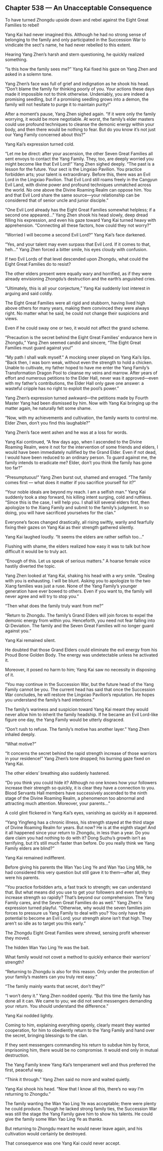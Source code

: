 ## Chapter 538 — An Unacceptable Consequence

To have turned Zhongdu upside down and rebel against the Eight Great Families to rebel!

Yang Kai had never imagined this. Although he had no strong sense of belonging to the family and only participated in the Succession War to vindicate the sect's name, he had never rebelled to this extent.

Hearing Yang Zhen’s harsh and stern questioning, he quickly realized something.

“Is this how the family sees me?” Yang Kai fixed his gaze on Yang Zhen and asked in a solemn tone.

Yang Zhen’s face was full of grief and indignation as he shook his head. “Don’t blame the family for thinking poorly of you. Your actions these days made it impossible not to think otherwise. Undeniably, you are indeed a promising seedling, but if a promising seedling grows into a demon, the family will not hesitate to purge it to maintain purity!”

After a moment’s pause, Yang Zhen sighed again. “If it were only the family worrying, it would be more negotiable. At worst, the family’s elder masters could use profound techniques to cleanse the demonic energy within your body, and then there would be nothing to fear. But do you know it’s not just our Yang Family concerned about this?”

Yang Kai’s expression turned cold.

“Let me be direct: after your ascension, the other Seven Great Families all sent envoys to contact the Yang Family. They, too, are deeply worried you might become like that Evil Lord!” Yang Zhen sighed deeply. “The past is a lesson for the future. Your sect is the Lingxiao Pavilion. You practice forbidden arts; your talent is extraordinary. Before this, there was an Evil Lord in the Lingxiao Pavilion. That Evil Lord still roams freely in the Cangyun Evil Land, with divine power and profound techniques unmatched across the world. No one above the Divine Roaming Realm can oppose him. You and that Evil Lord share the same source—your relationship can be considered that of senior uncle and junior disciple.”

“One Evil Lord already has the Eight Great Families somewhat helpless; if a second one appeared…” Yang Zhen shook his head slowly, deep dread filling his expression, and even his gaze toward Yang Kai turned heavy with apprehension. “Connecting all these factors, how could they not worry?”

“Worried I will become a second Evil Lord?” Yang Kai’s face darkened.

“Yes, and your talent may even surpass that Evil Lord. If it comes to that, heh…” Yang Zhen forced a bitter smile, his eyes cloudy with confusion.

If two Evil Lords of that level descended upon Zhongdu, what could the Eight Great Families do to resist?

The other elders present were equally wary and horrified, as if they were already envisioning Zhongdu’s destruction and the earth’s anguished cries.

“Ultimately, this is all your conjecture,” Yang Kai suddenly lost interest in arguing and said coldly.

The Eight Great Families were all rigid and stubborn, having lived high above others for many years, making them convinced they were always right. No matter what he said, he could not change their suspicions and views.

Even if he could sway one or two, it would not affect the grand scheme.

“Precaution is the secret behind the Eight Great Families’ endurance here in Zhongdu,” Yang Zhen seemed candid and sincere, “The Eight Great Families must guard against you!”

“My path I shall walk myself.” A mocking sneer played on Yang Kai’s lips. “Back then, I was born weak, without even the strength to hold a chicken. Unable to cultivate, my father hoped to have me enter the Yang Family’s Transformation Dragon Pool to cleanse my veins and marrow. After years of effort and numerous petitions to the Elder Hall, never was it approved—even with my father’s contributions, the Elder Hall only gave one answer: a wasteful cripple has no right to exploit the pool’s power.”

Yang Zhen’s expression turned awkward—the petitions made by Fourth Master Yang had been dismissed by him. Now with Yang Kai bringing up the matter again, he naturally felt some shame.

“Now, with my achievements and cultivation, the family wants to control me. Elder Zhen, don’t you find this laughable?”

Yang Zhen’s face went ashen and he was at a loss for words.

Yang Kai continued, “A few days ago, when I ascended to the Divine Roaming Realm, were it not for the intervention of some friends and elders, I would have been immediately nullified by the Grand Elder. Even if not dead, I would have been reduced to an ordinary person. To guard against me, the family intends to eradicate me? Elder, don’t you think the family has gone too far?”

“Presumptuous!” Yang Zhen burst out, shamed and enraged. “The family comes first — what does it matter if you sacrifice yourself for it?”

“Your noble ideals are beyond my reach. I am a selfish man.” Yang Kai suddenly took a step forward, his killing intent surging, cold and ruthless. “Since this is the case, I will help you. I shall kill several elders first, then apologize to the Xiang Family and submit to the family’s judgment. In so doing, you will have sacrificed yourselves for the clan.”

Everyone’s faces changed drastically, all rising swiftly, warily and fearfully fixing their gazes on Yang Kai as their strength gathered silently.

Yang Kai laughed loudly. “It seems the elders are rather selfish too…”

Flushing with shame, the elders realized how easy it was to talk but how difficult it would be to truly act.

“Enough of this. Let us speak of serious matters.” A hoarse female voice hastily diverted the topic.

Yang Zhen looked at Yang Kai, shaking his head with a wry smile. “Dealing with you is exhausting. I will be blunt. Asking you to apologize to the two Xiang families was just a ruse. None of the Yang Family’s younger generation have ever bowed to others. Even if you want to, the family will never agree and will try to stop you.”

“Then what does the family truly want from me?”

“Return to Zhongdu. The family’s Grand Elders will join forces to expel the demonic energy from within you. Henceforth, you need not fear falling into Qi Deviation. The family and the Seven Great Families will no longer guard against you.”

Yang Kai remained silent.

He doubted that those Grand Elders could eliminate the evil energy from his Proud Bone Golden Body. The energy was undetectable unless he activated it.

Moreover, it posed no harm to him; Yang Kai saw no necessity in disposing of it.

“You may continue in the Succession War, but the future head of the Yang Family cannot be you. The current head has said that once the Succession War concludes, he will restore the Lingxiao Pavilion’s reputation. He hopes you understand the family’s hard intentions.”

The family’s wariness and suspicion toward Yang Kai meant they would never allow him to inherit the family headship. If he became an Evil Lord-like figure one day, the Yang Family would be utterly disgraced.

“Don’t rush to refuse. The family’s motive has another layer.” Yang Zhen inhaled deeply.

“What motive?”

“It concerns the secret behind the rapid strength increase of those warriors in your residence!” Yang Zhen’s tone dropped; his burning gaze fixed on Yang Kai.

The other elders’ breathing also suddenly hastened.

“Do you think you could hide it? Although no one knows how your followers increase their strength so quickly, it is clear they have a connection to you. Blood Servants Hall members have successively ascended to the ninth stage of the Divine Roaming Realm, a phenomenon too abnormal and attracting much attention. Moreover, your parents…”

A cold glint flickered in Yang Kai’s eyes, vanishing as quickly as it appeared.

“Yang Yingfeng has a chronic illness, his strength stayed at the third stage of Divine Roaming Realm for years. But now? He is at the eighth stage! And it all happened since your return to Zhongdu, in less than a year. Do you dare claim you had nothing to do with it? Dong Suzhu’s growth isn’t as terrifying, but it’s still much faster than before. Do you really think we Yang Family elders are blind?”

Yang Kai remained indifferent.

Before giving his parents the Wan Yao Ling Ye and Wan Yao Ling Milk, he had considered this very question but still gave it to them—after all, they were his parents.

“You practice forbidden arts, a fast track to strength; we can understand that. But what means did you use to get your followers and even family to increase strength so rapidly? That’s beyond our comprehension. The Yang Family cares, and the Seven Great Families do as well.” Yang Zhen's expression turned playful. “Otherwise, why would the seven families join forces to pressure us Yang Family to deal with you? You only have the potential to become an Evil Lord; your strength alone isn’t that high. They aren’t so idle as to target you this early.”

The Zhongdu Eight Great Families were shrewd, sensing profit wherever they moved.

The hidden Wan Yao Ling Ye was the bait.

What family would not covet a method to quickly enhance their warriors’ strength?

“Returning to Zhongdu is also for this reason. Only under the protection of your family’s masters can you truly rest easy.”

“The family mainly wants that secret, don’t they?”

“I won’t deny it.” Yang Zhen nodded openly. “But this time the family has done all it can. We came to you; we did not send messengers demanding your return. You should understand the difference.”

Yang Kai nodded lightly.

Coming to him, explaining everything openly, clearly meant they wanted cooperation, for him to obediently return to the Yang Family and hand over the secret, bringing blessings to the clan.

If they sent messengers commanding his return to subdue him by force, imprisoning him, there would be no compromise. It would end only in mutual destruction.

The Yang Family knew Yang Kai’s temperament well and thus preferred the first, peaceful way.

“Think it through.” Yang Zhen said no more and waited quietly.

Yang Kai shook his head. “Now that I know all this, there’s no way I’m returning to Zhongdu.”

The family wanting the Wan Yao Ling Ye was acceptable; there were plenty he could produce. Though he lacked strong family ties, the Succession War was still the stage the Yang Family gave him to show his talents. He could give the family some Wan Yao Ling Ye as thanks.

But returning to Zhongdu meant he would never leave again, and his cultivation would certainly be destroyed.

That consequence was one Yang Kai could never accept.